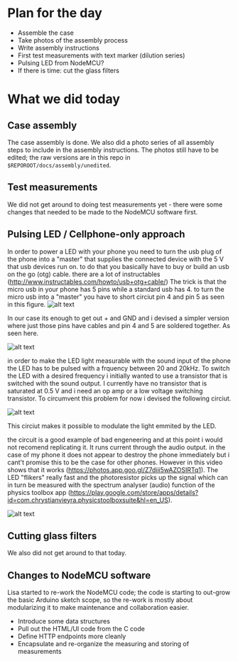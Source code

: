 # Plan for the day

* Assemble the case
* Take photos of the assembly process
* Write assembly instructions
* First test measurements with text marker (dilution series)
* Pulsing LED from NodeMCU?
* If there is time: cut the glass filters

# What we did today

## Case assembly

The case assembly is done. We also did a photo series of all assembly steps to include in the assembly instructions. The photos still have to be edited; the raw versions are in this repo in `$REPOROOT/docs/assembly/unedited`.

## Test measurements

We did not get around to doing test measurements yet - there were some changes that needed to be made to the NodeMCU software first.

## Pulsing LED / Cellphone-only approach

In order to power a LED with your phone you need to turn the usb plug of the phone into a "master" that supplies the connected device with the 5 V that usb devices run on. to do that you basically have to buy or build an usb on the go (otg) cable. there are a lot of instructables (http://www.instructables.com/howto/usb+otg+cable/)
The trick is that the micro usb in your phone has 5 pins while a standard usb has 4. 
to turn the micro usb into a "master" you have to short circiut pin 4 and pin 5 as seen in this figure.
![alt text](https://cdn.instructables.com/FTN/IHEZ/HSRZGLMJ/FTNIHEZHSRZGLMJ.LARGE.jpg "difference between normal usb and usb otg cable")

In our case its enough to get out + and GND and i devised a simpler version where just those pins have cables and pin 4 and 5 are soldered together. As seen here.

![alt text](https://lh3.googleusercontent.com/O_WhK3-zuIbS__mPMCs2SaMPNOC7888yp4b2asA19UrpN9ar5wADINT8f0rxp_4I0DLL9sD5XhIgaIXnCsTouX_gh0NYqCYHTwMYusTtVb09T9i4d3MZ7WpifxC7X3mwrXv5feS4ykQKqJ2wVFYsc3R2vA8YB59YQCOZT7wjdqKqzzdYF_pqGs8X-OzplDLM0ExsCmDSClv0N3cgZUy3kMZj_sVZlXyvPgeD3qVRm2fllUKrzM1oeiQXiPKy1UvNWL034279xrTbkbaGYreWx8_uLBI4Zs8I6XLP38qiNWhoa1HMNjoqAN5oo2DE5JKQ32umuvNPIB6bS-NpaaA4oUj_O5MMwm9URMgkPnkgqOLwNyBTCG8YRJcMjCQDIyNCU_F0mJBChIn-ds4FuBlQ6M3u96loRCwujwcriDDngJCNrN8XSAgxVHVIR3rQ2pVbP99f-XJl5lKt3aiU6tRPR1tKLwU_UP8-cSYROcTcorZlrFpVN4yfFwCOpdXRW6ciaYoLeB-pkw2TMS9LJiZRu3dE0T9rYRz0EvtlsZ53qXlkya326diMTqT_glFUlkZGaB92M2FOhA6SsvwD7h1oXsdaoBMkLIBP6z4qMFkKkfhkcrJq8zAYTSIt7sHDXO5tjSe0IRCNE6vg-SGuYvPCtz6BFNvJIGzkKw=w704-h938-no "usb otg cable for powering an LED")

in order to make the LED light measurable with the sound input of the phone the LED has to be pulsed with a frquency between 20 and 20kHz. To switch the LED with a desired frequency i initially wanted to use a transistor that is switched with the sound output. I currently have no transistor that is saturated at 0.5 V and i need an op amp or a low voltage switching transistor. 
To circumvent this problem for now i devised the following circiut.


![alt text](https://lh3.googleusercontent.com/gf1V-JmxJwxa6gSVRnNkjyXgWllWBm3fa_odYMT2nHaI7yzq6ZXvrhHVpABdSmu7qrfEcaeZuBKYoL5fhcJkoFE3MLFzyf1CUggPH7Xs3EJM9RFkogvWAgNFiyeFITrkENkhQnCSoRdnJ30EJni7AN0tYz1sEAQ00otdl1VShxMNH4NiYfmCeX8-LOX5uDfuHkpPBEdcStQMdKQUF7DUNQXa-Fh_AvsJPkSqkxxYNHNpkXhLPU2irvAgH-gIlPg69RdFR3pvZLEXYpc2tZBnEmZia_HrGrukyGwhnutNHKqfGCrZrTjy7yQD2chCGRv9vP_U5GwztDhC-8GFmoO-ypiacuQODHZ0e0bMiBtwUwRfByseGjX_LhqcZ2xB1nGXG8_UZHH3rrxen4fcmAnstyV6fsjAH1rdCfhoZiGS_Hhk3rKvAQ_3cEcon0gB-ShSwfGqVx0W3-_GWDN1F1wQpxzeBkwjyn7GIjoxAPh2hZDAAuoE8YzKLw-I4Z2WFUO1-mrQb0BPdE-elr-7t8Gizbliji-VSH-iSRzJ7xRjX8YU6Vuev70RDMgLwUFpwdsrvdI1n7RklPWdLn6ci7YCSNpHxIzidDSXJBR5QbM5=w360-h233-no "pinout for android headphone jack")

This circiut makes it possible to modulate the light emmited by the LED. 

the circuit is a good example of bad engeneering and at this point i would not recomend replicating it. It runs current through the audio output. in the case of my phone it does not appear to destroy the phone immediately but i cant't promise this to be the case for other phones. However in this video shows that it works (https://photos.app.goo.gl/Z7diii5wAZOSIRTq1). The LED "flikers" really fast and the photoresistor picks up the signal which can in turn be measured with the spectrum analyser (audio) function of the physics toolbox app
(https://play.google.com/store/apps/details?id=com.chrystianvieyra.physicstoolboxsuite&hl=en_US).




![alt text](https://source.android.com/devices/accessories/headset/images/headset-circuit2.png "pinout for android headphone jack")

## Cutting glass filters

We also did not get around to that today.

## Changes to NodeMCU software

Lisa started to re-work the NodeMCU code; the code is starting to out-grow the basic Arduino sketch scope, so the re-work is mostly about modularizing it to make maintenance and collaboration easier.

* Introduce some data structures
* Pull out the HTML/UI code from the C code
* Define HTTP endpoints more cleanly
* Encapsulate and re-organize the measuring and storing of measurements

